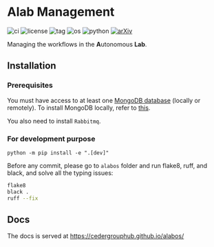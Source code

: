 # Alab Management
![ci](https://github.com/CederGroupHub/alab_management/actions/workflows/ci.yaml/badge.svg)
![license](https://img.shields.io/github/license/CederGroupHub/alab_management)
![tag](https://img.shields.io/github/v/tag/CederGroupHub/alab_management)
![os](https://img.shields.io/badge/OS-win%7Cmac%7Clinux-9cf)
![python](https://img.shields.io/badge/Python-3.8%7C3.9%7C3.10-blueviolet)
[![arXiv](https://img.shields.io/badge/arXiv-2405.13930-b31b1b.svg)](https://arxiv.org/abs/2405.13930)

Managing the workflows in the **A**utonomous **Lab**.

## Installation
### Prerequisites
You must have access to at least one [MongoDB database](https://www.mongodb.com/) (locally or remotely).
To install MongoDB locally, refer to [this](https://docs.mongodb.com/manual/installation/).

You also need to install `Rabbitmq`.

### For development purpose
```shell
python -m pip install -e ".[dev]"
```
Before any commit, please go to `alabos` folder and run flake8, ruff, and black, and solve all the typing issues:
```bash
flake8
black .
ruff --fix
```

## Docs

The docs is served at https://cedergrouphub.github.io/alabos/
